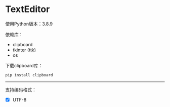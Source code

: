 # TextEditor

使用Python版本：3.8.9

依赖库：

  - clipboard
  - tkinter (ttk)
  - os

下载clipboard库：

```
pip install clipboard
```

---

支持编码格式：

  - [x] UTF-8

